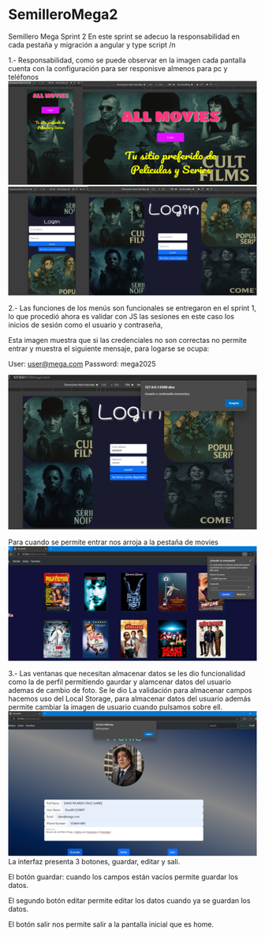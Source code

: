 # SemilleroMega2
Semillero Mega Sprint 2
En este sprint se adecuo la responsabilidad en cada pestaña y migración a angular y type script
/n

1.- Responsabilidad, como se puede observar en la imagen cada pantalla cuenta con la configuración para ser responisve almenos para pc y teléfonos
![](/CapturasPantallaEntrega/Responsive1.png)
![](/CapturasPantallaEntrega/Responsive2.png)



2.- Las funciones de los menús son funcionales se entregaron en el sprint 1, lo que procedió ahora es validar con JS las sesiones en este caso los inicios de sesión como el usuario y contraseña, 


Esta imagen muestra que si las credenciales no son correctas no permite entrar y muestra el siguiente mensaje, para logarse se ocupa:


User: user@mega.com
Password: mega2025

![](/CapturasPantallaEntrega/contrasenia.png)


Para cuando se permite entrar nos arroja a la pestaña de movies 
![](/CapturasPantallaEntrega/verificacion.png)


3.- Las ventanas que necesitan almacenar datos se les dio funcionalidad como la de perfil permitiendo gaurdar y alamcenar datos del usuario ademas de cambio de foto.
Se le dio La validación para almacenar campos hacemos uso del Local Storage, para almacenar datos del usuario además permite cambiar la imagen de usuario cuando pulsamos sobre ell. 
![](/CapturasPantallaEntrega/perfil.png)
La interfaz presenta 3 botones, guardar, editar y sali.

El botón guardar: cuando los campos están vacíos permite guardar los datos.

El segundo botón editar permite editar los datos cuando ya se guardan los datos.

El botón salir nos permite salir a la pantalla inicial que es home.

